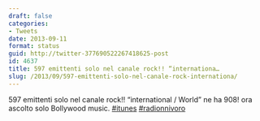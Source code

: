 ```yaml
---
draft: false
categories:
- Tweets
date: 2013-09-11
format: status
guid: http://twitter-377690522267418625-post
id: 4637
title: 597 emittenti solo nel canale rock!! “internationa…
slug: /2013/09/597-emittenti-solo-nel-canale-rock-internationa/
---
```


597 emittenti solo nel canale rock!! “international / World” ne ha 908! ora ascolto solo Bollywood music. [#itunes](http://twitter.com/search?q=%23itunes) [#radionnivoro](http://twitter.com/search?q=%23radionnivoro)